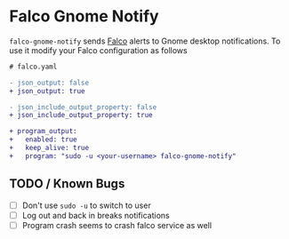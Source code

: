 # Falco Gnome Notify

`falco-gnome-notify` sends [Falco](https://falco.org) alerts to Gnome desktop
notifications. To use it modify your Falco configuration as follows

```diff
# falco.yaml

- json_output: false
+ json_output: true

- json_include_output_property: false
+ json_include_output_property: true

+ program_output:
+   enabled: true
+   keep_alive: true
+   program: "sudo -u <your-username> falco-gnome-notify"
```

## TODO / Known Bugs

- [ ] Don't use `sudo -u` to switch to user
- [ ] Log out and back in breaks notifications
- [ ] Program crash seems to crash falco service as well 
